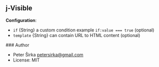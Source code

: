 ## j-Visible

__Configuration__:

- `if` {String} a custom condition example `if:value === true` (optional)
- `template` {String} can contain URL to HTML content (optional)

### Author

- Peter Širka <petersirka@gmail.com>
- License: MIT